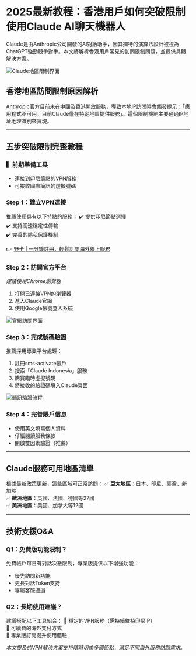 # 2025最新教程：香港用戶如何突破限制使用Claude AI聊天機器人

Claude是由Anthropic公司開發的AI對話助手，因其獨特的演算法設計被視為ChatGPT強勁競爭對手。本文將解析香港用戶常見的訪問限制問題，並提供具體解決方案。

![Claude地區限制界面](https://bbtdd.com/wp-content/uploads/img/5470572647.webp)

## 香港地區訪問限制原因解析
Anthropic官方目前未在中國及香港開放服務，導致本地IP訪問時會觸發提示：「應用程式不可用。目前Claude僅在特定地區提供服務」。這個限制機制主要通過IP地址地理識別來實現。

---

## 五步突破限制完整教程
### ▍前期準備工具
- 連接到印尼節點的VPN服務
- 可接收國際簡訊的虛擬號碼

### Step 1：建立VPN連接
推薦使用具有以下特點的服務：
✔️ 提供印尼節點選擇  
✔️ 支持高速穩定性傳輸  
✔️ 完善的隱私保護機制

👉 [野卡 | 一分鐘註冊，輕鬆訂閱海外線上服務](https://bbtdd.com/yeka)

### Step 2：訪問官方平台
*建議使用Chrome瀏覽器*
1. 打開已連接VPN的瀏覽器
2. 進入Claude官網
3. 使用Google帳號登入系統

![官網訪問界面](https://bbtdd.com/wp-content/uploads/img/280074242815870.webp)

### Step 3：完成號碼驗證
推薦採用專業平台處理：
1. 註冊sms-activate帳戶
2. 搜索「Claude Indonesia」服務
3. 購買臨時虛擬號碼
4. 將接收的驗證碼填入Claude頁面

![簡訊驗證流程](https://bbtdd.com/wp-content/uploads/img/6272411555000253.webp)

### Step 4：完善賬戶信息
- 使用英文填寫個人資料
- 仔細閱讀服務條款
- 開啟雙因素驗證（推薦）

---

## Claude服務可用地區清單
根據最新政策更新，這些區域可正常訪問：
✅ **亞太地區**：日本、印尼、臺灣、新加坡  
✅ **歐洲地區**：英國、法國、德國等27國  
✅ **美洲地區**：美國、加拿大等12國

---

## 技術支援Q&A
### Q1：免費版功能限制？
免費帳戶每日有對話次數限制，專業版提供以下增強功能：
- 優先訪問新功能
- 更長對話Token支持
- 專屬客服通道

### Q2：長期使用建議？
建議搭配以下工具組合：
🔹 穩定的VPN服務（需持續維持印尼IP）  
🔹 可續費的海外支付方式  
🔹 專業版訂閱提升使用體驗

*本文提及的VPN解決方案支持隨時切換多國節點，滿足不同海外服務訪問需求。*